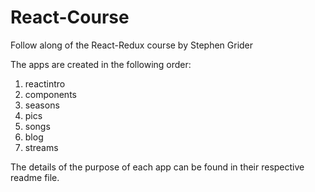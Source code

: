 # React-Course
Follow along of the React-Redux course by Stephen Grider

The apps are created in the following order:
1. reactintro
2. components
3. seasons
4. pics
5. songs
6. blog
7. streams

The details of the purpose of each app can be found in their respective readme file.
